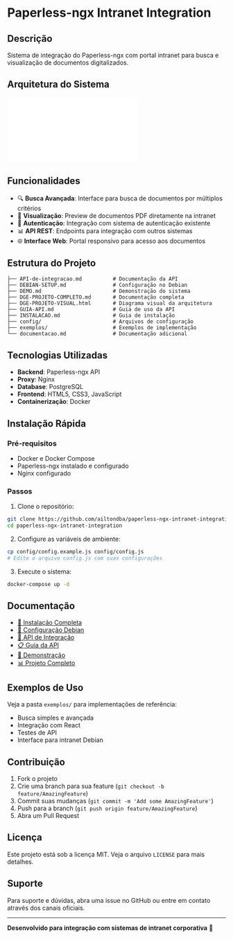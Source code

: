 # Paperless-ngx Intranet Integration

## Descrição
Sistema de integração do Paperless-ngx com portal intranet para busca e visualização de documentos digitalizados.

## Arquitetura do Sistema
![Diagrama de Arquitetura](DGE-PROJETO-VISUAL.html)

## Funcionalidades
- 🔍 **Busca Avançada**: Interface para busca de documentos por múltiplos critérios
- 📄 **Visualização**: Preview de documentos PDF diretamente na intranet
- 🔐 **Autenticação**: Integração com sistema de autenticação existente
- 📊 **API REST**: Endpoints para integração com outros sistemas
- 🌐 **Interface Web**: Portal responsivo para acesso aos documentos

## Estrutura do Projeto
```
├── API-de-integracao.md          # Documentação da API
├── DEBIAN-SETUP.md               # Configuração no Debian
├── DEMO.md                       # Demonstração do sistema
├── DGE-PROJETO-COMPLETO.md       # Documentação completa
├── DGE-PROJETO-VISUAL.html       # Diagrama visual da arquitetura
├── GUIA-API.md                   # Guia de uso da API
├── INSTALACAO.md                 # Guia de instalação
├── config/                       # Arquivos de configuração
├── exemplos/                     # Exemplos de implementação
└── documentacao.md               # Documentação adicional
```

## Tecnologias Utilizadas
- **Backend**: Paperless-ngx API
- **Proxy**: Nginx
- **Database**: PostgreSQL
- **Frontend**: HTML5, CSS3, JavaScript
- **Containerização**: Docker

## Instalação Rápida

### Pré-requisitos
- Docker e Docker Compose
- Paperless-ngx instalado e configurado
- Nginx configurado

### Passos
1. Clone o repositório:
```bash
git clone https://github.com/ailtondba/paperless-ngx-intranet-integration.git
cd paperless-ngx-intranet-integration
```

2. Configure as variáveis de ambiente:
```bash
cp config/config.example.js config/config.js
# Edite o arquivo config.js com suas configurações
```

3. Execute o sistema:
```bash
docker-compose up -d
```

## Documentação
- [📖 Instalação Completa](INSTALACAO.md)
- [🔧 Configuração Debian](DEBIAN-SETUP.md)
- [🚀 API de Integração](API-de-integracao.md)
- [📋 Guia da API](GUIA-API.md)
- [🎯 Demonstração](DEMO.md)
- [📊 Projeto Completo](DGE-PROJETO-COMPLETO.md)

## Exemplos de Uso
Veja a pasta `exemplos/` para implementações de referência:
- Busca simples e avançada
- Integração com React
- Testes de API
- Interface para intranet Debian

## Contribuição
1. Fork o projeto
2. Crie uma branch para sua feature (`git checkout -b feature/AmazingFeature`)
3. Commit suas mudanças (`git commit -m 'Add some AmazingFeature'`)
4. Push para a branch (`git push origin feature/AmazingFeature`)
5. Abra um Pull Request

## Licença
Este projeto está sob a licença MIT. Veja o arquivo `LICENSE` para mais detalhes.

## Suporte
Para suporte e dúvidas, abra uma issue no GitHub ou entre em contato através dos canais oficiais.

---

**Desenvolvido para integração com sistemas de intranet corporativa** 🏢